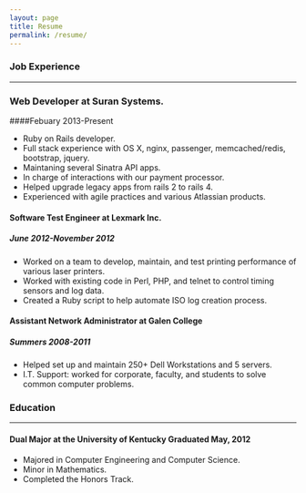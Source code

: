```yaml
---
layout: page
title: Resume
permalink: /resume/
---
```


### Job Experience
------------------

### Web Developer at Suran Systems.  

####Febuary 2013-Present

  - Ruby on Rails developer.
  - Full stack experience with OS X, nginx, passenger, memcached/redis, bootstrap, jquery.
  - Maintaning several Sinatra API apps.
  - In charge of interactions with our payment processor.
  - Helped upgrade legacy apps from rails 2 to rails 4.
  - Experienced with agile practices and various Atlassian products. 

#### Software Test Engineer at Lexmark Inc.  

##### June 2012-November 2012
  
  - Worked on a team to develop, maintain, and test printing performance of various laser printers.
  - Worked with existing code in Perl, PHP, and telnet to control timing sensors and log data. 
  - Created a Ruby script to help automate ISO log creation process. 

#### Assistant Network Administrator at Galen College 

##### Summers 2008-2011
  
  - Helped set up and maintain 250+ Dell Workstations and 5 servers.
  -  I.T. Support: worked for corporate, faculty, and students to solve common computer problems.
  
### Education
-------------

#### Dual Major at the University of Kentucky  Graduated May, 2012
  - Majored in Computer Engineering and Computer Science. 
  - Minor in Mathematics.
  - Completed the Honors Track.  